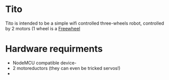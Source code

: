 # Tito

Tito is intended to be a simple wifi controlled three-wheels robot, controlled by 2 motors (1 wheel is a [Freewheel](https://en.wikipedia.org/wiki/Freewheel)

# Hardware requirments

- NodeMCU compatible device-
- 2 motoreductors (they can even be tricked servos!)
- 
